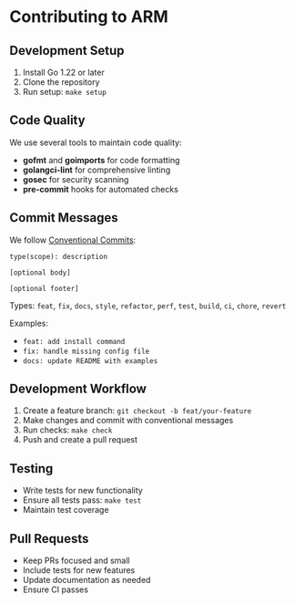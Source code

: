 # Contributing to ARM

## Development Setup

1. Install Go 1.22 or later
2. Clone the repository
3. Run setup: `make setup`

## Code Quality

We use several tools to maintain code quality:

- **gofmt** and **goimports** for code formatting
- **golangci-lint** for comprehensive linting
- **gosec** for security scanning
- **pre-commit** hooks for automated checks

## Commit Messages

We follow [Conventional Commits](https://www.conventionalcommits.org/):

```
type(scope): description

[optional body]

[optional footer]
```

Types: `feat`, `fix`, `docs`, `style`, `refactor`, `perf`, `test`, `build`, `ci`, `chore`, `revert`

Examples:
- `feat: add install command`
- `fix: handle missing config file`
- `docs: update README with examples`

## Development Workflow

1. Create a feature branch: `git checkout -b feat/your-feature`
2. Make changes and commit with conventional messages
3. Run checks: `make check`
4. Push and create a pull request

## Testing

- Write tests for new functionality
- Ensure all tests pass: `make test`
- Maintain test coverage

## Pull Requests

- Keep PRs focused and small
- Include tests for new features
- Update documentation as needed
- Ensure CI passes